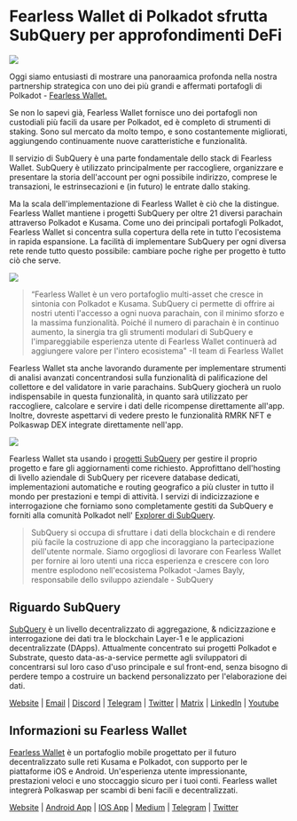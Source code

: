 # Fearless Wallet di Polkadot sfrutta SubQuery per approfondimenti DeFi

![](https://miro.medium.com/max/1400/1*HcPJ-5hy6WZrLhkuL6P2BA.png)

Oggi siamo entusiasti di mostrare una panoraamica profonda nella nostra partnership strategica con uno dei più grandi e affermati portafogli di Polkadot - [Fearless Wallet.](https://fearlesswallet.io/)

Se non lo sapevi già, Fearless Wallet fornisce uno dei portafogli non custodiali più facili da usare per Polkadot, ed è completo di strumenti di staking. Sono sul mercato da molto tempo, e sono costantemente migliorati, aggiungendo continuamente nuove caratteristiche e funzionalità.

Il servizio di SubQuery è una parte fondamentale dello stack di Fearless Wallet. SubQuery è utilizzato principalmente per raccogliere, organizzare e presentare la storia dell'account per ogni possibile indirizzo, comprese le transazioni, le estrinsecazioni e (in futuro) le entrate dallo staking.

Ma la scala dell'implementazione di Fearless Wallet è ciò che la distingue. Fearless Wallet mantiene i progetti SubQuery per oltre 21 diversi parachain attraverso Polkadot e Kusama. Come uno dei principali portafogli Polkadot, Fearless Wallet si concentra sulla copertura della rete in tutto l'ecosistema in rapida espansione. La facilità di implementare SubQuery per ogni diversa rete rende tutto questo possibile: cambiare poche righe per progetto è tutto ciò che serve.

![](https://miro.medium.com/max/1400/1*5D3J7-_HC2tAP05oOlV5yw.png)

> “Fearless Wallet è un vero portafoglio multi-asset che cresce in sintonia con Polkadot e Kusama. SubQuery ci permette di offrire ai nostri utenti l'accesso a ogni nuova parachain, con il minimo sforzo e la massima funzionalità. Poiché il numero di parachain è in continuo aumento, la sinergia tra gli strumenti modulari di SubQuery e l'impareggiabile esperienza utente di Fearless Wallet continuerà ad aggiungere valore per l'intero ecosistema" -Il team di Fearless Wallet

Fearless Wallet sta anche lavorando duramente per implementare strumenti di analisi avanzati concentrandosi sulla funzionalità di palificazione del collettore e del validatore in varie parachains. SubQuery giocherà un ruolo indispensabile in questa funzionalità, in quanto sarà utilizzato per raccogliere, calcolare e servire i dati delle ricompense direttamente all'app. Inoltre, dovreste aspettarvi di vedere presto le funzionalità RMRK NFT e Polkaswap DEX integrate direttamente nell'app.

![](https://miro.medium.com/max/1400/1*3X7m4-m0NJ3xQ44UKZB7tw.png)

Fearless Wallet sta usando i [progetti SubQuery](https://project.subquery.network/) per gestire il proprio progetto e fare gli aggiornamenti come richiesto. Approfittano dell'hosting di livello aziendale di SubQuery per ricevere database dedicati, implementazioni automatiche e routing geografico a più cluster in tutto il mondo per prestazioni e tempi di attività. I servizi di indicizzazione e interrogazione che forniamo sono completamente gestiti da SubQuery e forniti alla comunità Polkadot nell' [Explorer di SubQuery](https://explorer.subquery.network/).

> SubQuery si occupa di sfruttare i dati della blockchain e di rendere più facile la costruzione di app che incoraggiano la partecipazione dell'utente normale. Siamo orgogliosi di lavorare con Fearless Wallet per fornire ai loro utenti una ricca esperienza e crescere con loro mentre esplodono nell'ecosistema Polkadot -James Bayly, responsabile dello sviluppo aziendale - SubQuery

## Riguardo SubQuery

[SubQuery](https://subquery.network/) è un livello decentralizzato di aggregazione, & ndicizzazione e interrogazione dei dati tra le blockchain Layer-1 e le applicazioni decentralizzate (DApps). Attualmente concentrato sui progetti Polkadot e Substrate, questo data-as-a-service permette agli sviluppatori di concentrarsi sul loro caso d'uso principale e sul front-end, senza bisogno di perdere tempo a costruire un backend personalizzato per l'elaborazione dei dati.

[Website](https://subquery.network/) | [Email](hello@subquery.network) | [Discord](https://discord.com/invite/78zg8aBSMG) | [Telegram](https://t.me/subquerynetwork) | [Twitter](https://twitter.com/subquerynetwork) | [Matrix](https://matrix.to/#/#subquery:matrix.org) | [LinkedIn](https://www.linkedin.com/company/subquery) | [Youtube](https://www.youtube.com/channel/UCi1a6NUUjegcLHDFLr7CqLw)

## Informazioni su Fearless Wallet

[Fearless Wallet](https://fearlesswallet.io/) è un portafoglio mobile progettato per il futuro decentralizzato sulle reti Kusama e Polkadot, con supporto per le piattaforme iOS e Android. Un'esperienza utente impressionante, prestazioni veloci e uno stoccaggio sicuro per i tuoi conti. Fearless wallet integrerà Polkaswap per scambi di beni facili e decentralizzati.

[Website](https://fearlesswallet.io/) | [Android App](https://play.google.com/store/apps/details?id=jp.co.soramitsu.fearless) | [IOS App](https://apps.apple.com/us/app/fearless-wallet/id1537251089) | [Medium](https://medium.com/fearlesswallet/) | [Telegram](https://t.me/fearlesswallet) | [Twitter](https://twitter.com/FearlessWallet)
